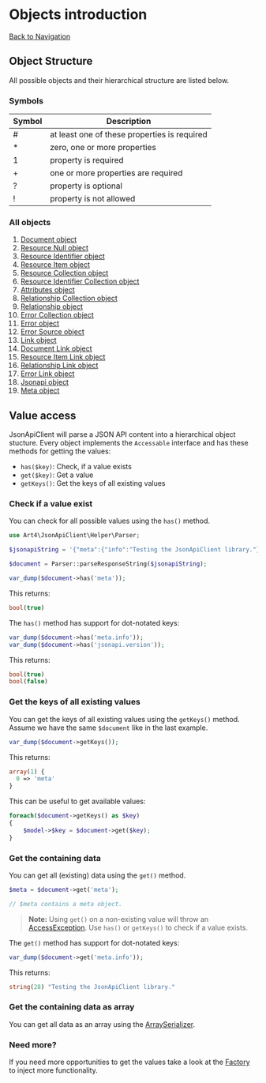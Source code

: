 # Objects introduction
[Back to Navigation](README.md)

## Object Structure

All possible objects and their hierarchical structure are listed below.

### Symbols

| Symbol | Description |
| ------ | ----------- |
| #      | at least one of these properties is required |
| *      | zero, one or more properties |
| 1      | property is required |
| +      | one or more properties are required |
| ?      | property is optional |
| !      | property is not allowed |

### All objects

1. [Document object](objects-document.md)
1. [Resource Null object](objects-resource-null.md)
1. [Resource Identifier object](objects-resource-identifier.md)
1. [Resource Item object](objects-resource-item.md)
1. [Resource Collection object](objects-resource-collection.md)
1. [Resource Identifier Collection object](objects-resource-identifier-collection.md)
1. [Attributes object](objects-attributes.md)
1. [Relationship Collection object](objects-relationship-collection.md)
1. [Relationship object](objects-relationship.md)
1. [Error Collection object](objects-error-collection.md)
1. [Error object](objects-error.md)
1. [Error Source object](objects-error-source.md)
1. [Link object](objects-link.md)
1. [Document Link object](objects-document-link.md)
1. [Resource Item Link object](objects-resource-item-link.md)
1. [Relationship Link object](objects-relationship-link.md)
1. [Error Link object](objects-error-link.md)
1. [Jsonapi object](objects-jsonapi.md)
1. [Meta object](objects-meta.md)

## Value access

JsonApiClient will parse a JSON API content into a hierarchical object stucture. Every object implements the `Accessable` interface and has these methods for getting the values:

- `has($key)`: Check, if a value exists
- `get($key)`: Get a value
- `getKeys()`: Get the keys of all existing values

### Check if a value exist

You can check for all possible values using the `has()` method.

```php
use Art4\JsonApiClient\Helper\Parser;

$jsonapiString = '{"meta":{"info":"Testing the JsonApiClient library."}}';

$document = Parser::parseResponseString($jsonapiString);

var_dump($document->has('meta'));
```

This returns:

```php
bool(true)
```

The `has()` method has support for dot-notated keys:

```php
var_dump($document->has('meta.info'));
var_dump($document->has('jsonapi.version'));
```

This returns:

```php
bool(true)
bool(false)
```

### Get the keys of all existing values

You can get the keys of all existing values using the `getKeys()` method. Assume we have the same `$document` like in the last example.

```php
var_dump($document->getKeys());
```

This returns:

```php
array(1) {
  0 => 'meta'
}
```

This can be useful to get available values:

```php
foreach($document->getKeys() as $key)
{
    $model->$key = $document->get($key);
}
```

### Get the containing data

You can get all (existing) data using the `get()` method.

```php
$meta = $document->get('meta');

// $meta contains a meta object.
```

> **Note:** Using `get()` on a non-existing value will throw an [AccessException](exception-introduction.md#accessexception). Use `has()` or `getKeys()` to check if a value exists.

The `get()` method has support for dot-notated keys:

```php
var_dump($document->get('meta.info'));
```

This returns:

```php
string(28) "Testing the JsonApiClient library."
```

### Get the containing data as array

You can get all data as an array using the [ArraySerializer](serializer.md#arrayserializer).

### Need more?

If you need more opportunities to get the values take a look at the [Factory](factory.md) to inject more functionality.
